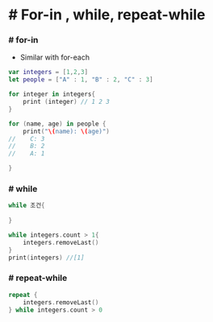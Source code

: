 # # For-in , while, repeat-while



### # for-in

- Similar with for-each

```swift
var integers = [1,2,3]
let people = ["A" : 1, "B" : 2, "C" : 3]

for integer in integers{
    print (integer) // 1 2 3
}

for (name, age) in people {
    print("\(name): \(age)")
//    C: 3
//    B: 2
//    A: 1

}
```



### # while

```swift
while 조건{
    
}

while integers.count > 1{
    integers.removeLast()
}
print(integers) //[1]
```



### # repeat-while

```swift
repeat {
    integers.removeLast()
} while integers.count > 0
```

